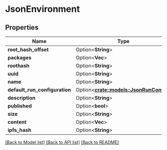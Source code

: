 # JsonEnvironment

## Properties

Name | Type | Description | Notes
------------ | ------------- | ------------- | -------------
**root_hash_offset** | Option<**String**> |  | [optional]
**packages** | Option<**Vec<String>**> |  | [optional]
**roothash** | Option<**String**> |  | [optional]
**uuid** | Option<**String**> |  | [optional]
**name** | Option<**String**> |  | [optional]
**default_run_configuration** | Option<[**crate::models::JsonRunConfig**](json_RunConfig.md)> |  | [optional]
**description** | Option<**String**> |  | [optional]
**published** | Option<**bool**> |  | [optional]
**size** | Option<**String**> |  | [optional]
**content** | Option<**Vec<String>**> |  | [optional]
**ipfs_hash** | Option<**String**> |  | [optional]

[[Back to Model list]](../README.md#documentation-for-models) [[Back to API list]](../README.md#documentation-for-api-endpoints) [[Back to README]](../README.md)


